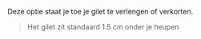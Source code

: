 
Deze optie staat je toe je gilet te verlengen of verkorten.

> Het gilet zit standaard 1.5 cm onder je heupen
